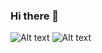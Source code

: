 ### Hi there 👋

<!--
**Maru-666/maru-666** is a ✨ _special_ ✨ repository because its `README.md` (this file) appears on your GitHub profile.

Here are some ideas to get you started:

- 🔭 I’m currently working on ...
- 🌱 I’m currently learning ...
- 👯 I’m looking to collaborate on ...
- 🤔 I’m looking for help with ...
- 💬 Ask me about ...
- 📫 How to reach me: ...
- 😄 Pronouns: ...
- ⚡ Fun fact: ...
-->

![Alt text](https://spotify-recently-played-readme.vercel.app/api?user=31wnqymccxgijfrmwhdzccdcetra)
![Alt text](https://spotify-recently-played-readme.vercel.app/api?user=31wnqymccxgijfrmwhdzccdcetra&count={count})
